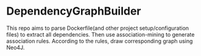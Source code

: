 # DependencyGraphBuilder

This repo aims to parse Dockerfile(and other project setup/configuration files) to extract all dependencies. Then use association-mining to generate association rules. According to the rules, draw corresponding graph using Neo4J.